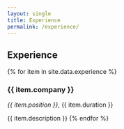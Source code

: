 ```yaml
---
layout: single
title: Experience
permalink: /experience/
---
```


## Experience

{% for item in site.data.experience %}
### {{ item.company }}
*{{ item.position }}*, {{ item.duration }}

{{ item.description }}
{% endfor %}
